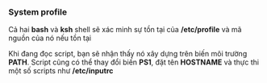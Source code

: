 ### System profile

Cả hai **bash** và **ksh** shell sẽ xác minh sự tồn tại của **/etc/profile** và mã nguồn của nó nếu tồn tại

Khi đang đọc script, bạn sẽ nhận thấy nó xây dựng trên biến môi trường **PATH**. Script cũng có thể thay đổi biến **PS1**, đặt tên **HOSTNAME** và thực thi một số scripts như **/etc/inputrc**


